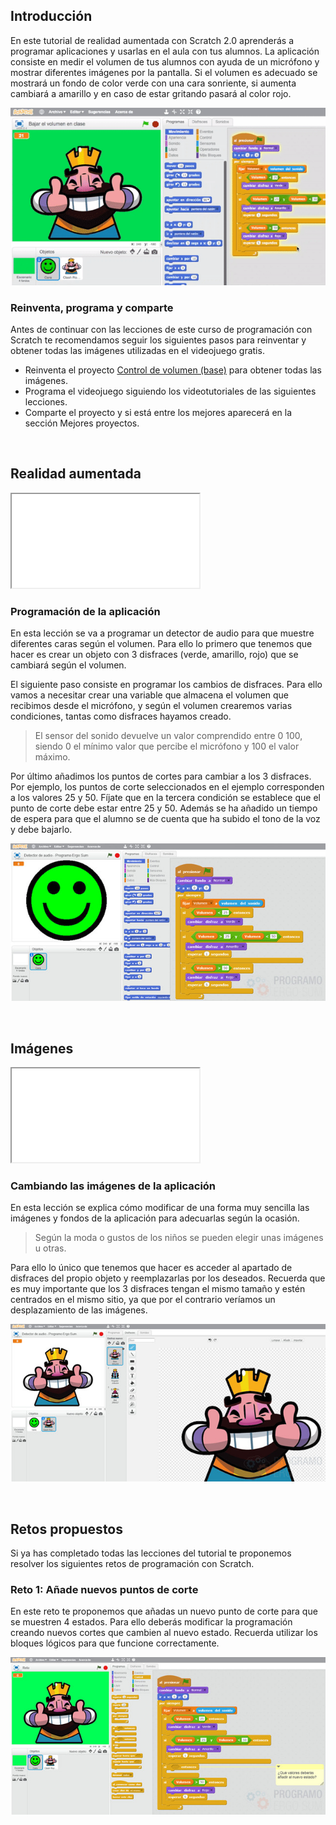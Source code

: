 ## Introducción

En este tutorial de realidad aumentada con Scratch 2.0 aprenderás a programar aplicaciones y usarlas en el aula con tus alumnos. La aplicación consiste en medir el volumen de tus alumnos con ayuda de un micrófono y mostrar diferentes imágenes por la pantalla. Si el volumen es adecuado se mostrará un fondo de color verde con una cara sonriente, si aumenta cambiará a amarillo y en caso de estar gritando pasará al color rojo.

![](img/preview.gif "Control de volumen con Scratch")

### Reinventa, programa y comparte

Antes de continuar con las lecciones de este curso de programación con Scratch te recomendamos seguir los siguientes pasos para reinventar y obtener todas las imágenes utilizadas en el videojuego gratis.

- Reinventa el proyecto [Control de volumen (base)](https://scratch.mit.edu/projects/159779241/editor) para obtener todas las imágenes.
- Programa el videojuego siguiendo los videotutoriales de las siguientes lecciones.
- Comparte el proyecto y si está entre los mejores aparecerá en la sección Mejores proyectos.



<br />



## Realidad aumentada

<div class="iframe">
  <iframe src="//www.youtube.com/embed/OWlknXdxZHo" allowfullscreen></iframe>
</div>

### Programación de la aplicación

En esta lección se va a programar un detector de audio para que muestre diferentes caras según el volumen. Para ello lo primero que tenemos que hacer es crear un objeto con 3 disfraces (verde, amarillo, rojo) que se cambiará según el volumen.

El siguiente paso consiste en programar los cambios de disfraces. Para ello vamos a necesitar crear una variable que almacena el volumen que recibimos desde el micrófono, y según el volumen crearemos varias condiciones, tantas como disfraces hayamos creado.

> El sensor del sonido devuelve un valor comprendido entre 0 100, siendo 0 el mínimo valor que percibe el micrófono y 100 el valor máximo.

Por último añadimos los puntos de cortes para cambiar a los 3 disfraces. Por ejemplo, los puntos de corte seleccionados en el ejemplo corresponden a los valores 25 y 50. Fíjate que en la tercera condición se establece que el punto de corte debe estar entre 25 y 50. Además se ha añadido un tiempo de espera para que el alumno se de cuenta que ha subido el tono de la voz y debe bajarlo.

![](img/programacion.jpg "Programación de la aplicación")



<br />



## Imágenes

<div class="iframe">
  <iframe src="//www.youtube.com/embed/UtP-yvxfEO0" allowfullscreen></iframe>
</div>

### Cambiando las imágenes de la aplicación

En esta lección se explica cómo modificar de una forma muy sencilla las imágenes y fondos de la aplicación para adecuarlas según la ocasión.

> Según la moda o gustos de los niños se pueden elegir unas imágenes u otras.

Para ello lo único que tenemos que hacer es acceder al apartado de disfraces del propio objeto y reemplazarlas por los deseados. Recuerda que es muy importante que los 3 disfraces tengan el mismo tamaño y estén centrados en el mismo sitio, ya que por el contrario veríamos un desplazamiento de las imágenes.

![](img/disfraces.jpg "Cambiando las imágenes de la aplicación")



<br />



## Retos propuestos

Si ya has completado todas las lecciones del tutorial te proponemos resolver los siguientes retos de programación con Scratch.

### Reto 1: Añade nuevos puntos de corte

En este reto te proponemos que añadas un nuevo punto de corte para que se muestren 4 estados. Para ello deberás modificar la programación creando nuevos cortes que cambien al nuevo estado. Recuerda utilizar los bloques lógicos para que funcione correctamente.

![](img/reto-1.jpg "Añade nuevos puntos de corte")

<!--
<br />

## Mejores proyectos

![](img/proyecto-usuario.gif "usuario")
-->
